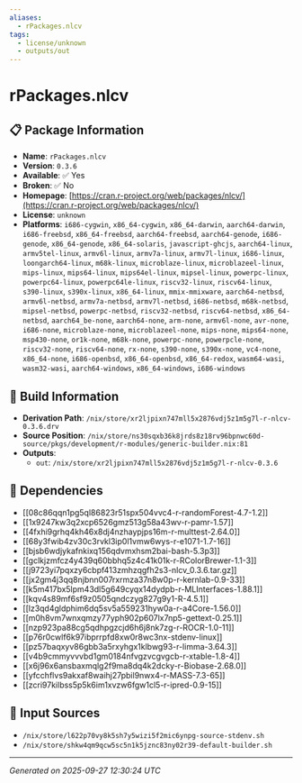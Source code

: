 ```yaml
---
aliases:
  - rPackages.nlcv
tags:
  - license/unknown
  - outputs/out
---
```


# rPackages.nlcv

## 📋 Package Information

- **Name**: `rPackages.nlcv`
- **Version**: `0.3.6`
- **Available**: ✅ Yes
- **Broken**: ✅ No
- **Homepage**: [https://cran.r-project.org/web/packages/nlcv/](https://cran.r-project.org/web/packages/nlcv/)
- **License**: `unknown`
- **Platforms**: `i686-cygwin`, `x86_64-cygwin`, `x86_64-darwin`, `aarch64-darwin`, `i686-freebsd`, `x86_64-freebsd`, `aarch64-freebsd`, `aarch64-genode`, `i686-genode`, `x86_64-genode`, `x86_64-solaris`, `javascript-ghcjs`, `aarch64-linux`, `armv5tel-linux`, `armv6l-linux`, `armv7a-linux`, `armv7l-linux`, `i686-linux`, `loongarch64-linux`, `m68k-linux`, `microblaze-linux`, `microblazeel-linux`, `mips-linux`, `mips64-linux`, `mips64el-linux`, `mipsel-linux`, `powerpc-linux`, `powerpc64-linux`, `powerpc64le-linux`, `riscv32-linux`, `riscv64-linux`, `s390-linux`, `s390x-linux`, `x86_64-linux`, `mmix-mmixware`, `aarch64-netbsd`, `armv6l-netbsd`, `armv7a-netbsd`, `armv7l-netbsd`, `i686-netbsd`, `m68k-netbsd`, `mipsel-netbsd`, `powerpc-netbsd`, `riscv32-netbsd`, `riscv64-netbsd`, `x86_64-netbsd`, `aarch64_be-none`, `aarch64-none`, `arm-none`, `armv6l-none`, `avr-none`, `i686-none`, `microblaze-none`, `microblazeel-none`, `mips-none`, `mips64-none`, `msp430-none`, `or1k-none`, `m68k-none`, `powerpc-none`, `powerpcle-none`, `riscv32-none`, `riscv64-none`, `rx-none`, `s390-none`, `s390x-none`, `vc4-none`, `x86_64-none`, `i686-openbsd`, `x86_64-openbsd`, `x86_64-redox`, `wasm64-wasi`, `wasm32-wasi`, `aarch64-windows`, `x86_64-windows`, `i686-windows`

## 🔧 Build Information

- **Derivation Path**: `/nix/store/xr2ljpixn747mll5x2876vdj5z1m5g7l-r-nlcv-0.3.6.drv`
- **Source Position**: `/nix/store/ns30sqxb36k8jrds8z18rv96bpnwc60d-source/pkgs/development/r-modules/generic-builder.nix:81`
- **Outputs**:
  - `out`:  `/nix/store/xr2ljpixn747mll5x2876vdj5z1m5g7l-r-nlcv-0.3.6`

## 🔗 Dependencies

- [[08c86qqn1pg5ql86823r51spx504vvc4-r-randomForest-4.7-1.2]]
- [[1x9247kw3q2xcp6526gmz513g58a43wv-r-pamr-1.57]]
- [[4fxhi9grhq4kh46x8dj4nzhaypjps16m-r-multtest-2.64.0]]
- [[68y3fwib4zv30c3rvkl3ip0l1vmw6wys-r-e1071-1.7-16]]
- [[bjsb6wdjykafnkixq156qdvmxhsm2bai-bash-5.3p3]]
- [[gclkjzmfcz4y439q60bbhq5z4c41k01k-r-RColorBrewer-1.1-3]]
- [[j9723yi7pqxzy6cbpf413zmhzqgfh2s3-nlcv_0.3.6.tar.gz]]
- [[jx2gm4j3qq8njbnn007rxrmza37n8w0p-r-kernlab-0.9-33]]
- [[k5m417bx5lpm43dl5g649cyqx14dydpb-r-MLInterfaces-1.88.1]]
- [[kqv4s89mf6sf9z0505qndczyg827g9y1-R-4.5.1]]
- [[lz3qd4gldphim6dq5sv5a559231hyw0a-r-a4Core-1.56.0]]
- [[m0h8vm7wnxqmzy77yph902p607lx7np5-gettext-0.25.1]]
- [[nzp923pa88cg5qdhpgzcjd6h6j8nk7zg-r-ROCR-1.0-11]]
- [[p76r0cwlf6k97ibprrpfd8xw0r8wc3nx-stdenv-linux]]
- [[pz57baqxyv86gbb3a5rxyhgx1klbwg93-r-limma-3.64.3]]
- [[v4b9cmmyvvvbd1gm0184nfvgzvcgvgcb-r-xtable-1.8-4]]
- [[x6j96x6ansbaxmqlg2f9ma8dq4k2dcky-r-Biobase-2.68.0]]
- [[yfcchflvs9akxaf8waihj27pbil9nwx4-r-MASS-7.3-65]]
- [[zcri97kilbss5p5k6im1xvzw6fgw1cl5-r-ipred-0.9-15]]

## 📁 Input Sources

- `/nix/store/l622p70vy8k5sh7y5wizi5f2mic6ynpg-source-stdenv.sh`
- `/nix/store/shkw4qm9qcw5sc5n1k5jznc83ny02r39-default-builder.sh`

---
*Generated on 2025-09-27 12:30:24 UTC*

